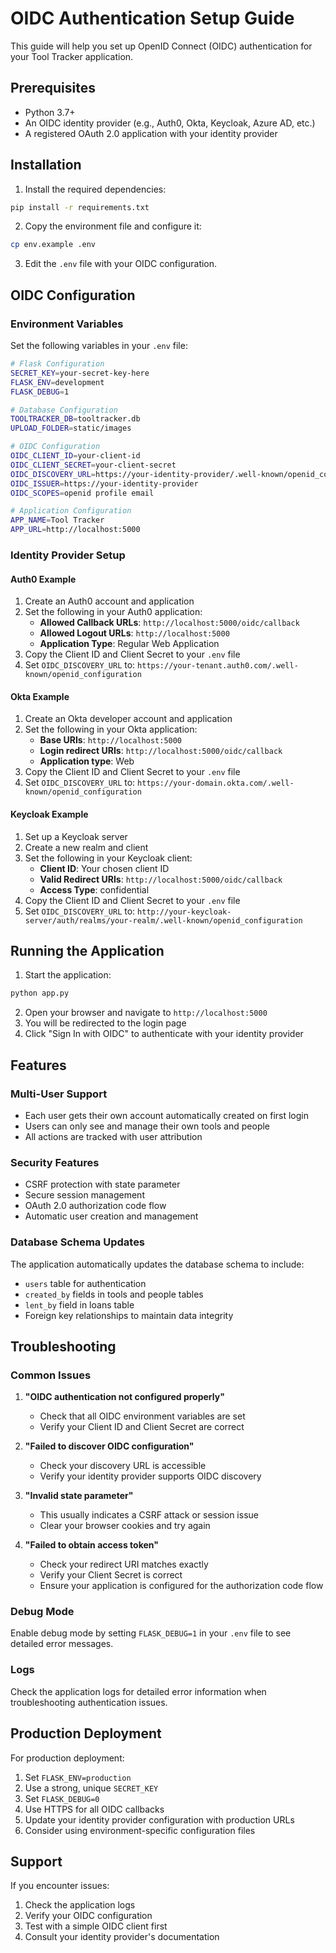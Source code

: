 # OIDC Authentication Setup Guide

This guide will help you set up OpenID Connect (OIDC) authentication for your Tool Tracker application.

## Prerequisites

- Python 3.7+
- An OIDC identity provider (e.g., Auth0, Okta, Keycloak, Azure AD, etc.)
- A registered OAuth 2.0 application with your identity provider

## Installation

1. Install the required dependencies:
```bash
pip install -r requirements.txt
```

2. Copy the environment file and configure it:
```bash
cp env.example .env
```

3. Edit the `.env` file with your OIDC configuration.

## OIDC Configuration

### Environment Variables

Set the following variables in your `.env` file:

```bash
# Flask Configuration
SECRET_KEY=your-secret-key-here
FLASK_ENV=development
FLASK_DEBUG=1

# Database Configuration
TOOLTRACKER_DB=tooltracker.db
UPLOAD_FOLDER=static/images

# OIDC Configuration
OIDC_CLIENT_ID=your-client-id
OIDC_CLIENT_SECRET=your-client-secret
OIDC_DISCOVERY_URL=https://your-identity-provider/.well-known/openid_configuration
OIDC_ISSUER=https://your-identity-provider
OIDC_SCOPES=openid profile email

# Application Configuration
APP_NAME=Tool Tracker
APP_URL=http://localhost:5000
```

### Identity Provider Setup

#### Auth0 Example
1. Create an Auth0 account and application
2. Set the following in your Auth0 application:
   - **Allowed Callback URLs**: `http://localhost:5000/oidc/callback`
   - **Allowed Logout URLs**: `http://localhost:5000`
   - **Application Type**: Regular Web Application
3. Copy the Client ID and Client Secret to your `.env` file
4. Set `OIDC_DISCOVERY_URL` to: `https://your-tenant.auth0.com/.well-known/openid_configuration`

#### Okta Example
1. Create an Okta developer account and application
2. Set the following in your Okta application:
   - **Base URIs**: `http://localhost:5000`
   - **Login redirect URIs**: `http://localhost:5000/oidc/callback`
   - **Application type**: Web
3. Copy the Client ID and Client Secret to your `.env` file
4. Set `OIDC_DISCOVERY_URL` to: `https://your-domain.okta.com/.well-known/openid_configuration`

#### Keycloak Example
1. Set up a Keycloak server
2. Create a new realm and client
3. Set the following in your Keycloak client:
   - **Client ID**: Your chosen client ID
   - **Valid Redirect URIs**: `http://localhost:5000/oidc/callback`
   - **Access Type**: confidential
4. Copy the Client ID and Client Secret to your `.env` file
5. Set `OIDC_DISCOVERY_URL` to: `http://your-keycloak-server/auth/realms/your-realm/.well-known/openid_configuration`

## Running the Application

1. Start the application:
```bash
python app.py
```

2. Open your browser and navigate to `http://localhost:5000`
3. You will be redirected to the login page
4. Click "Sign In with OIDC" to authenticate with your identity provider

## Features

### Multi-User Support
- Each user gets their own account automatically created on first login
- Users can only see and manage their own tools and people
- All actions are tracked with user attribution

### Security Features
- CSRF protection with state parameter
- Secure session management
- OAuth 2.0 authorization code flow
- Automatic user creation and management

### Database Schema Updates
The application automatically updates the database schema to include:
- `users` table for authentication
- `created_by` fields in tools and people tables
- `lent_by` field in loans table
- Foreign key relationships to maintain data integrity

## Troubleshooting

### Common Issues

1. **"OIDC authentication not configured properly"**
   - Check that all OIDC environment variables are set
   - Verify your Client ID and Client Secret are correct

2. **"Failed to discover OIDC configuration"**
   - Check your discovery URL is accessible
   - Verify your identity provider supports OIDC discovery

3. **"Invalid state parameter"**
   - This usually indicates a CSRF attack or session issue
   - Clear your browser cookies and try again

4. **"Failed to obtain access token"**
   - Check your redirect URI matches exactly
   - Verify your Client Secret is correct
   - Ensure your application is configured for the authorization code flow

### Debug Mode
Enable debug mode by setting `FLASK_DEBUG=1` in your `.env` file to see detailed error messages.

### Logs
Check the application logs for detailed error information when troubleshooting authentication issues.

## Production Deployment

For production deployment:

1. Set `FLASK_ENV=production`
2. Use a strong, unique `SECRET_KEY`
3. Set `FLASK_DEBUG=0`
4. Use HTTPS for all OIDC callbacks
5. Update your identity provider configuration with production URLs
6. Consider using environment-specific configuration files

## Support

If you encounter issues:
1. Check the application logs
2. Verify your OIDC configuration
3. Test with a simple OIDC client first
4. Consult your identity provider's documentation
